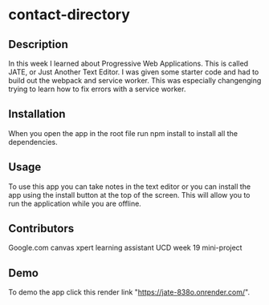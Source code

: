 # contact-directory

## Description
In this week I learned about Progressive Web Applications. This is called JATE, or Just Another Text Editor. I was given some starter code and had to build out the webpack and service worker. This was especially changenging trying to learn how to fix errors with a service worker. 

## Installation 
When you open the app in the root file run npm install to install all the dependencies.

## Usage
To use this app you can take notes in the text editor or you can install the app using the install button at the top of the screen. This will allow you to run the application while you are offline.

## Contributors
Google.com 
canvas xpert learning assistant
UCD week 19 mini-project

## Demo
To demo the app click this render link "https://jate-838o.onrender.com/".